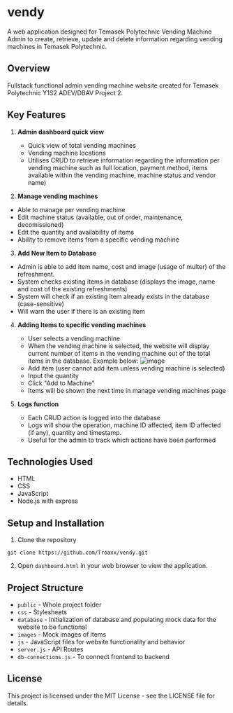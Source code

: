 # vendy
A web application designed for Temasek Polytechnic Vending Machine Admin to create, retrieve, update and delete information regarding vending machines in Temasek Polytechnic.

## Overview
Fullstack functional admin vending machine website created for Temasek Polytechnic Y1S2 ADEV/DBAV Project 2.

## Key Features
1) **Admin dashboard quick view**
   - Quick view of total vending machines
   - Vending machine locations
   - Utilises CRUD to retrieve information regarding the information per vending machine such as full location, payment method, items available within the vending machine, machine status and vendor name)
     
2) **Manage vending machines**
  - Able to manage per vending machine
  - Edit machine status (available, out of order, maintenance, decomissioned)
  - Edit the quantity and availability of items
  - Ability to remove items from a specific vending machine
    
3) **Add New Item to Database**
  - Admin is able to add item name, cost and image (usage of multer) of the refreshment.
  - System checks existing items in database (displays the image, name and cost of the existing refreshments)
  - System will check if an existing item already exists in the database (case-sensitive)
  - Will warn the user if there is an existing item

4) **Adding Items to specific vending machines**
   - User selects a vending machine
   - When the vending machine is selected, the website will display current number of items in the vending machine out of the total items in the database. Example below:
     ![image](https://github.com/user-attachments/assets/d8c39317-c11c-4154-85aa-a0435001dc8c)
   - Add item (user cannot add item unless vending machine is selected)
   - Input the quantity
   - Click "Add to Machine"
   - Items will be shown the next time in manage vending machines page
  
5) **Logs function**
   - Each CRUD action is logged into the database
   - Logs will show the operation, machine ID affected, item ID affected (if any), quantity and timestamp.
   - Useful for the admin to track which actions have been performed

## Technologies Used
- HTML
- CSS
- JavaScript
- Node.js with express

## Setup and Installation
1. Clone the repository
```
git clone https://github.com/Troaxx/vendy.git
```
2. Open `dashboard.html` in your web browser to view the application.

## Project Structure
- `public` - Whole project folder
- `css` - Stylesheets
- `database` - Initialization of database and populating mock data for the website to be functional
- `images` - Mock images of items 
- `js` - JavaScript files for website functionality and behavior 
- `server.js` - API Routes
- `db-connections.js` - To connect frontend to backend

## License
This project is licensed under the MIT License - see the LICENSE file for details.
  
